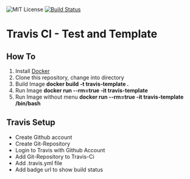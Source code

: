 ![MIT License](https://img.shields.io/github/license/mashape/apistatus.svg)
[![Build Status](https://travis-ci.org/AHeimberger/TravisCI.svg?branch=master)](https://travis-ci.org/AHeimberger/TravisCI)

# Travis CI - Test and Template


## How To
1. Install [Docker](https://www.docker.com/)
2. Clone this repository, change into directory
3. Build Image **docker build -t travis-template .**
4. Run Image **docker run --rm=true -it travis-template**
5. Run Image without menu **docker run --rm=true -it travis-template /bin/bash**


## Travis Setup
- Create Github account
- Create Git-Repository
- Login to Travis with Github Account
- Add Git-Repository to Travis-Ci
- Add .travis.yml file
- Add badge url to show build status
